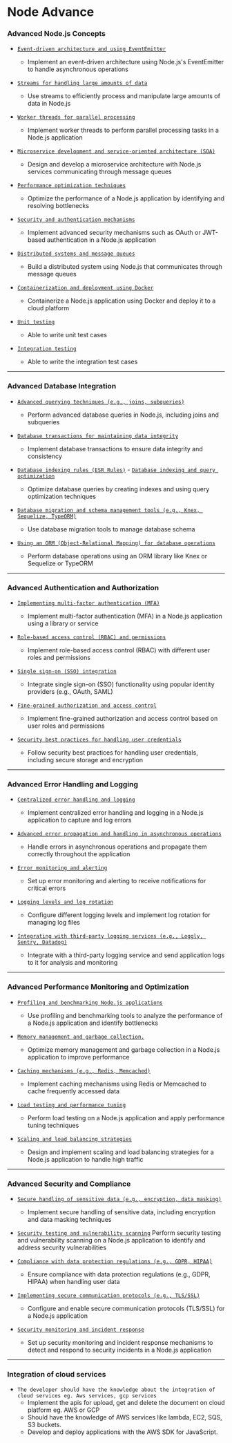# Node Advance


### Advanced Node.js Concepts
- [`Event-driven architecture and using EventEmitter`]()
    - Implement an event-driven architecture using Node.js's EventEmitter to handle asynchronous operations

- [`Streams for handling large amounts of data`](https://nodejs.org/api/stream.html)
    - Use streams to efficiently process and manipulate large amounts of data in Node.js

- [`Worker threads for parallel processing`](https://nodejs.org/api/worker_threads.html)
    - Implement worker threads to perform parallel processing tasks in a Node.js application

- [`Microservice development and service-oriented architecture (SOA)`]()
    - Design and develop a microservice architecture with Node.js services communicating through message queues

- [`Performance optimization techniques`]()
    - Optimize the performance of a Node.js application by identifying and resolving bottlenecks

- [`Security and authentication mechanisms`]()
    - Implement advanced security mechanisms such as OAuth or JWT-based authentication in a Node.js application

- [`Distributed systems and message queues`]()
    - Build a distributed system using Node.js that communicates through message queues
    
- [`Containerization and deployment using Docker`]()
    - Containerize a Node.js application using Docker and deploy it to a cloud platform
    
- [`Unit testing`]()
    - Able to write unit test cases
    
- [`Integration testing`]()
    - Able to write the integration test cases

---
### Advanced Database Integration

- [`Advanced querying techniques (e.g., joins, subqueries)`]()
    - Perform advanced database queries in Node.js, including joins and subqueries

- [`Database transactions for maintaining data integrity`]()
    - Implement database transactions to ensure data integrity and consistency

- [`Database indexing rules (ESR Rules)`]() -  [`Database indexing and query optimization`]()
    - Optimize database queries by creating indexes and using query optimization techniques

- [`Database migration and schema management tools (e.g., Knex, Sequelize, TypeORM)`]()
    - Use database migration tools to manage database schema

- [`Using an ORM (Object-Relational Mapping) for database operations`]()
    - Perform database operations using an ORM library like Knex or Sequelize or TypeORM

---
### Advanced Authentication and Authorization

- [`Implementing multi-factor authentication (MFA)`]()
    - Implement multi-factor authentication (MFA) in a Node.js application using a library or service
    
- [`Role-based access control (RBAC) and permissions`]()
    - Implement role-based access control (RBAC) with different user roles and permissions
    
- [`Single sign-on (SSO) integration`]()
    - Integrate single sign-on (SSO) functionality using popular identity providers (e.g., OAuth, SAML)
    
- [`Fine-grained authorization and access control`]()
    - Implement fine-grained authorization and access control based on user roles and permissions
    
- [`Security best practices for handling user credentials`]()
    - Follow security best practices for handling user credentials, including secure storage and encryption

---
### Advanced Error Handling and Logging

- [`Centralized error handling and logging`]()
    - Implement centralized error handling and logging in a Node.js application to capture and log errors

- [`Advanced error propagation and handling in asynchronous operations`]()
    - Handle errors in asynchronous operations and propagate them correctly throughout the application

- [`Error monitoring and alerting`]()
    - Set up error monitoring and alerting to receive notifications for critical errors

- [`Logging levels and log rotation`]()
    - Configure different logging levels and implement log rotation for managing log files

- [`Integrating with third-party logging services (e.g., Loggly, Sentry, Datadog)`]()
    - Integrate with a third-party logging service and send application logs to it for analysis and monitoring

---
### Advanced Performance Monitoring and Optimization

- [`Profiling and benchmarking Node.js applications`]()
    - Use profiling and benchmarking tools to analyze the performance of a Node.js application and identify bottlenecks

- [`Memory management and garbage collection.`]()
    - Optimize memory management and garbage collection in a Node.js application to improve performance

- [`Caching mechanisms (e.g., Redis, Memcached)`]()
    - Implement caching mechanisms using Redis or Memcached to cache frequently accessed data

- [`Load testing and performance tuning`]()
    - Perform load testing on a Node.js application and apply performance tuning techniques

- [`Scaling and load balancing strategies`]()
    - Design and implement scaling and load balancing strategies for a Node.js application to handle high traffic

---
### Advanced Security and Compliance

- [`Secure handling of sensitive data (e.g., encryption, data masking)`]()
    - Implement secure handling of sensitive data, including encryption and data masking techniques

- [`Security testing and vulnerability scanning`]()
     Perform security testing and vulnerability scanning on a Node.js application to identify and address security vulnerabilities

- [`Compliance with data protection regulations (e.g., GDPR, HIPAA)`]()
    - Ensure compliance with data protection regulations (e.g., GDPR, HIPAA) when handling user data

- [`Implementing secure communication protocols (e.g., TLS/SSL)`]()
    - Configure and enable secure communication protocols (TLS/SSL) for a Node.js application

- [`Security monitoring and incident response`]()
    - Set up security monitoring and incident response mechanisms to detect and respond to security incidents in a Node.js application

---
### Integration of cloud services

- `The developer should have the knowledge about the integration of cloud services eg. Aws services, gcp services`
    - Implement the apis for upload, get and delete the document on cloud platform eg. AWS or GCP
    - Should have the knowledge of AWS services like lambda, EC2, SQS, S3 buckets.
    - Develop and deploy applications with the AWS SDK for JavaScript.